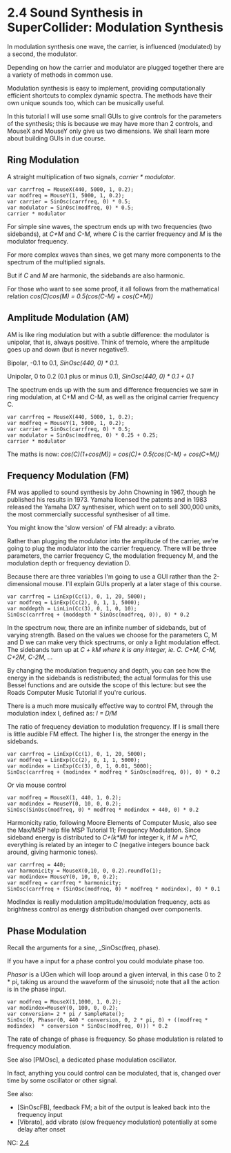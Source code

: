 # 2.4 Sound Synthesis in SuperCollider: Modulation Synthesis

In modulation synthesis one wave, the carrier, is influenced (modulated) by a second, the modulator.

Depending on how the carrier and modulator are plugged together there are a variety of methods in common use.

Modulation synthesis is easy to implement, providing computationally efficient shortcuts to complex dynamic spectra. The methods have their own unique sounds too, which can be musically useful.

In this tutorial I will use some small GUIs to give controls for the parameters of the synthesis; this is because we may have more than 2 controls, and MouseX and MouseY only give us two dimensions. We shall learn more about building GUIs in due course.

## Ring Modulation

A straight multiplication of two signals, _carrier * modulator_.

    var carrfreq = MouseX(440, 5000, 1, 0.2);
    var modfreq = MouseY(1, 5000, 1, 0.2);
    var carrier = SinOsc(carrfreq, 0) * 0.5;
    var modulator = SinOsc(modfreq, 0) * 0.5;
    carrier * modulator

For simple sine waves, the spectrum ends up with two frequencies (two sidebands), at _C+M_ and _C-M_, where _C_ is the carrier frequency and _M_ is the modulator frequency.

For more complex waves than sines, we get many more components to the spectrum of the multiplied signals.

But if _C_ and _M_ are harmonic, the sidebands are also harmonic.

For those who want to see some proof, it all follows from the mathematical relation _cos(C)*cos(M) = 0.5*(cos(C-M) + cos(C+M))_

## Amplitude Modulation (AM)

AM is like ring modulation but with a subtle difference: the modulator is unipolar, that is, always positive. Think of tremolo, where the amplitude goes up and down (but is never negative!).

Bipolar, -0.1 to 0.1, _SinOsc(440, 0) * 0.1_.

Unipolar, 0 to 0.2 (0.1 plus or minus 0.1), _SinOsc(440, 0) * 0.1 + 0.1_

The spectrum ends up with the sum and difference frequencies we saw in ring modulation, at C+M and C-M, as well as the original carrier frequency C.

    var carrfreq = MouseX(440, 5000, 1, 0.2);
    var modfreq = MouseY(1, 5000, 1, 0.2);
    var carrier = SinOsc(carrfreq, 0) * 0.5;
    var modulator = SinOsc(modfreq, 0) * 0.25 + 0.25;
    carrier * modulator

The maths is now: _cos(C)*(1+cos(M)) = cos(C)+ 0.5*(cos(C-M) + cos(C+M))_

## Frequency Modulation (FM)

FM was applied to sound synthesis by John Chowning in 1967, though he published his results in 1973. Yamaha licensed the patents and in 1983 released the Yamaha DX7 synthesiser, which went on to sell 300,000 units, the most commercially successful synthesiser of all time.

You might know the 'slow version' of FM already: a vibrato.

Rather than plugging the modulator into the amplitude of the carrier, we're going to plug the modulator into the carrier frequency. There will be three parameters, the carrier frequency C, the modulation frequency M, and the modulation depth or frequency deviation D.

Because there are three variables I'm going to use a GUI rather than the 2-dimensional mouse. I'll explain GUIs properly at a later stage of this course.

    var carrfreq = LinExp(Cc(1), 0, 1, 20, 5000);
    var modfreq = LinExp(Cc(2), 0, 1, 1, 5000);
    var moddepth = LinLin(Cc(3), 0, 1, 0, 10);
    SinOsc(carrfreq + (moddepth * SinOsc(modfreq, 0)), 0) * 0.2

In the spectrum now, there are an infinite number of sidebands, but of varying strength. Based on the values we choose for the parameters C, M and D we can make very thick spectrums, or only a light modulation effect. The sidebands turn up at _C + kM where k is any integer, ie. C. C+M, C-M, C+2M, C-2M, ..._

By changing the modulation frequency and depth, you can see how the energy in the sidebands is redistributed; the actual formulas for this use Bessel functions and are outside the scope of this lecture: but see the Roads Computer Music Tutorial if you're curious.

There is a much more musically effective way to control FM, through the modulation index I, defined as: _I = D/M_

The ratio of frequency deviation to modulation frequency. If I is small there is little audible FM effect. The higher I is, the stronger the energy in the sidebands.

    var carrfreq = LinExp(Cc(1), 0, 1, 20, 5000);
    var modfreq = LinExp(Cc(2), 0, 1, 1, 5000);
    var modindex = LinExp(Cc(3), 0, 1, 0.01, 5000);
    SinOsc(carrfreq + (modindex * modfreq * SinOsc(modfreq, 0)), 0) * 0.2

Or via mouse control

    var modfreq = MouseX(1, 440, 1, 0.2);
    var modindex = MouseY(0, 10, 0, 0.2);
    SinOsc(SinOsc(modfreq, 0) * modfreq * modindex + 440, 0) * 0.2

Harmonicity ratio, following Moore Elements of Computer Music, also see the Max/MSP help file MSP Tutorial 11; Frequency Modulation.  Since sideband energy is distributed to _C+(k*M)_ for integer k, if _M = h*C_, everything is related by an integer to _C_ (negative integers bounce back around, giving harmonic tones).

    var carrfreq = 440;
    var harmonicity = MouseX(0,10, 0, 0.2).roundTo(1);
    var modindex= MouseY(0, 10, 0, 0.2);
    var modfreq = carrfreq * harmonicity;
    SinOsc(carrfreq + (SinOsc(modfreq, 0) * modfreq * modindex), 0) * 0.1

ModIndex is really modulation amplitude/modulation frequency, acts as brightness control as energy distribution changed over components.

## Phase Modulation

Recall the arguments for a sine, _SinOsc(freq, phase).

If you have a input for a phase control you could modulate phase too.

_Phasor_ is a UGen which will loop around a given interval, in this case 0 to 2 * pi, taking us around the waveform of the sinusoid; note that all the action is in the phase input.

    var modfreq = MouseX(1,1000, 1, 0.2);
    var modindex=MouseY(0, 100, 0, 0.2);
    var conversion= 2 * pi / SampleRate();
    SinOsc(0, Phasor(0, 440 * conversion, 0, 2 * pi, 0) + ((modfreq * modindex)  * conversion * SinOsc(modfreq, 0))) * 0.2

The rate of change of phase is frequency. So phase modulation is related to frequency modulation.

See also [PMOsc], a dedicated phase modulation oscillator.

In fact, anything you could control can be modulated, that is, changed over time by some oscillator or other signal.

See also:

- [SinOscFB], feedback FM; a bit of the output is leaked back into the frequency input
- [Vibrato], add vibrato (slow frequency modulation) potentially at some delay after onset

NC: [2.4](https://composerprogrammer.com/teaching/supercollider/sctutorial/2.4%20Modulation%20Synthesis.html)
